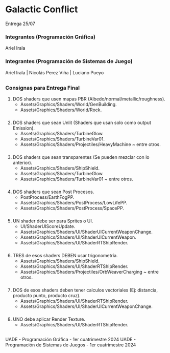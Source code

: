 # Galactic Conflict
Entrega 25/07

### Integrantes (Programación Gráfica)
Ariel Irala

### Integrantes (Programación de Sistemas de Juego)
Ariel Irala | Nicolás Perez Viña | Luciano Pueyo
##

### Consignas para Entrega Final
1. DOS shaders que usen mapas PBR (Albedo/normal/metallic/roughness).
	- Assets/Graphics/Shaders/World/GenBuilding.
	- Assets/Graphics/Shaders/World/Rock.
###
2. DOS shaders que sean Unlit (Shaders que usan solo como output Emission).
	- Assets/Graphics/Shaders/TurbineGlow.
	- Assets/Graphics/Shaders/TurbineVar01.
	- Assets/Graphics/Shaders/Projectiles/HeavyMachine ~ entre otros.
###
3. DOS shaders que sean transparentes (Se pueden mezclar con lo anterior).
 	- Assets/Graphics/Shaders/ShipShield.
	- Assets/Graphics/Shaders/TurbineGlow.
	- Assets/Graphics/Shaders/TurbineVar01 ~ entre otros.
###
4. DOS shaders que sean Post Procesos.
   	- PostProcess/EarthFogPP.
	- Assets/Graphics/Shaders/PostProcess/LowLifePP.
	- Assets/Graphics/Shaders/PostProcess/SpacePP.
###
5. UN shader debe ser para Sprites o UI.
	- UI/ShaderUIScoreUpdate.
	- Assets/Graphics/Shaders/UI/ShaderUICurrentWeaponChange.
	- Assets/Graphics/Shaders/UI/ShaderUICurrentWeapon.
	- Assets/Graphics/Shaders/UI/ShaderRTShipRender.
###
6. TRES de esos shaders DEBEN usar trigonometría.
	- Assets/Graphics/Shaders/ShipShield.
	- Assets/Graphics/Shaders/UI/ShaderRTShipRender.
	- Assets/Graphics/Shaders/Projectiles/OrbWeaverCharging ~ entre otros.
###
7. DOS de esos shaders deben tener calculos vectoriales (Ej: distancia, producto punto, producto cruz).
 	- Assets/Graphics/Shaders/UI/ShaderRTShipRender.
	- Assets/Graphics/Shaders/UI/ShaderUICurrentWeaponChange.
###
8. UNO debe aplicar Render Texture.
 	- Assets/Graphics/Shaders/UI/ShaderRTShipRender.

##
UADE - Programación Gráfica - 1er cuatrimestre 2024
UADE - Programación de Sistemas de Juegos - 1er cuatrimestre 2024

